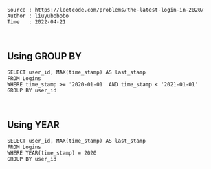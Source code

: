 ```
Source : https://leetcode.com/problems/the-latest-login-in-2020/
Author : liuyubobobo
Time   : 2022-04-21
```

<br/>

## Using GROUP BY

```MySQL
SELECT user_id, MAX(time_stamp) AS last_stamp
FROM Logins
WHERE time_stamp >= '2020-01-01' AND time_stamp < '2021-01-01'
GROUP BY user_id
```

<br/>

## Using YEAR

```MySQL
SELECT user_id, MAX(time_stamp) AS last_stamp
FROM Logins
WHERE YEAR(time_stamp) = 2020
GROUP BY user_id
```

